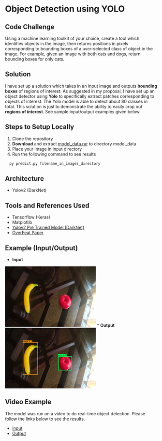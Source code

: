 # Object Detection using YOLO

## Code Challenge
Using a machine learning toolkit of your choice, create a tool which identifies objects in the image, then returns positions in pixels corresponding to bounding boxes of a user-selected class of object in the image. For example, given an image with both cats and dogs, return bounding boxes for only cats.

## Solution
I have set up a solution which takes in an input image and outputs <b>bounding boxes</b> of regions of interest. As suggested in my proposal, I have set up an object detector using <b>Yolo</b> to specifically extract patches corresponding to objects of interest. The Yolo model is able to detect about 80 classes in total. This solution is just to demonstrate the ability to easily crop out <b>regions of interest</b>. See sample input/output examples given below.

## Steps to Setup Locally
1. Clone the repository
2. <b>Download</b> and extract [model_data.rar](https://drive.google.com/open?id=1mgt3wuqd4i21AbbAIVfyY1Il2IbAF61H) to directory model_data
3. Place your image in input directory
4. Run the following command to see results
``` sh
  py predict.py filename_in_images_directory
```

## Architecture
* Yolov2 (DarkNet)

## Tools and References Used
* Tensorflow (Keras)
* Matplotlib
* [Yolov2 Pre Trained Model (DarkNet)](https://pjreddie.com/darknet/yolo/)
* [OverFeat Paper](https://arxiv.org/abs/1312.6229)

## Example (Input/Output)
* <b>Input</b><br>
<img height="200" width="300" src="https://github.com/monstahzxz/caMicroscope_demo/blob/master/examples/input.jpeg"/>
* <b>Output</b><br>
<img height="200" width="300" src="https://github.com/monstahzxz/caMicroscope_demo/blob/master/examples/output.jpeg"/>

## Video Example
The model was run on a video to do real-time object detection. Please follow the links below to see the results.
* [Input](https://drive.google.com/open?id=1JrLAiMroWTkXitvCLb26ZvKzgezGacTR)
* [Output](https://drive.google.com/open?id=1-TTYYSvtZYYmcLEg7oGb-8pBsN7BiPXE)
